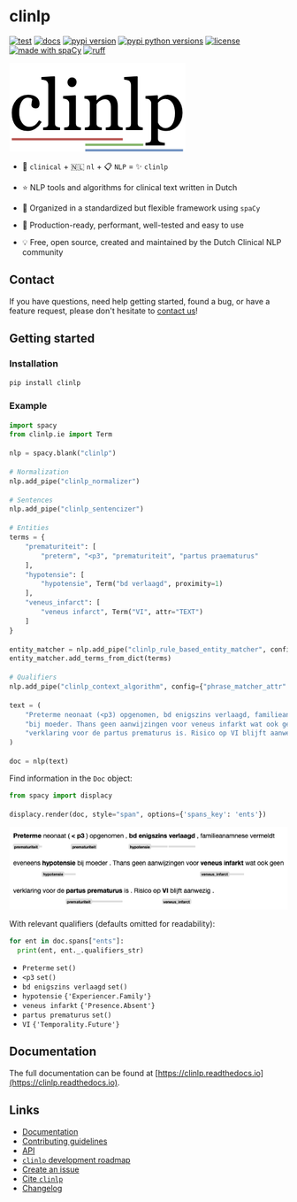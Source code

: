 # clinlp

[![test](https://github.com/umcu/clinlp/actions/workflows/test.yml/badge.svg)](https://github.com/umcu/clinlp/actions/workflows/test.yml)
[![docs](https://readthedocs.org/projects/clinlp/badge/?version=latest)](https://clinlp.readthedocs.io/en/latest/?badge=latest)
[![pypi version](https://img.shields.io/pypi/v/clinlp?color=blue)](https://pypi.org/project/clinlp/)
[![pypi python versions](https://img.shields.io/pypi/pyversions/clinlp)](https://pypi.org/project/clinlp/)
[![license](https://img.shields.io/github/license/umcu/clinlp?color=blue)](https://github.com/umcu/clinlp/blob/main/LICENSE)
[![made with spaCy](https://img.shields.io/badge/made_with-spaCy-blue)](https://spacy.io/)
[![ruff](https://img.shields.io/endpoint?url=https://raw.githubusercontent.com/astral-sh/ruff/main/assets/badge/v2.json)](https://github.com/astral-sh/ruff)

![clinlp](media/clinlp.png)

<!-- start_intro_line_1 -->
* :hospital: `clinical` + :netherlands: `nl` + :clipboard: `NLP` = :sparkles: `clinlp`
<!-- start_intro_line_2 -->
* :star: NLP tools and algorithms for clinical text written in Dutch
<!-- start_intro_line_3 -->
* :triangular_ruler: Organized in a standardized but flexible framework using `spaCy`
<!-- start_intro_line_4 -->
* :rocket: Production-ready, performant, well-tested and easy to use
<!-- start_intro_line_5 -->
* :bulb: Free, open source, created and maintained by the Dutch Clinical NLP community
<!-- end_intro_lines -->

## Contact

If you have questions, need help getting started, found a bug, or have a feature request, please don't hesitate to [contact us](https://clinlp.readthedocs.io/en/latest/contributing.html#contact)!

## Getting started

### Installation

```bash
pip install clinlp
```

### Example

```python
import spacy
from clinlp.ie import Term

nlp = spacy.blank("clinlp")

# Normalization
nlp.add_pipe("clinlp_normalizer")

# Sentences
nlp.add_pipe("clinlp_sentencizer")

# Entities
terms = {
    "prematuriteit": [
        "preterm", "<p3", "prematuriteit", "partus praematurus"
    ],
    "hypotensie": [
        "hypotensie", Term("bd verlaagd", proximity=1)
    ],
    "veneus_infarct": [
        "veneus infarct", Term("VI", attr="TEXT")
    ]
}

entity_matcher = nlp.add_pipe("clinlp_rule_based_entity_matcher", config={"attr": "NORM", "fuzzy": 1})
entity_matcher.add_terms_from_dict(terms)

# Qualifiers
nlp.add_pipe("clinlp_context_algorithm", config={"phrase_matcher_attr": "NORM"})

text = (
    "Preterme neonaat (<p3) opgenomen, bd enigszins verlaagd, familieanamnese vermeldt eveneens hypotensie "
    "bij moeder. Thans geen aanwijzingen voor veneus infarkt wat ook geen "
    "verklaring voor de partus prematurus is. Risico op VI blijft aanwezig."
)

doc = nlp(text)
```

Find information in the `Doc` object:

```python
from spacy import displacy

displacy.render(doc, style="span", options={'spans_key': 'ents'})
```

![example_doc_render.png](media/example_doc_render.png)

With relevant qualifiers (defaults omitted for readability):

```python
for ent in doc.spans["ents"]:
  print(ent, ent._.qualifiers_str)
```

* `Preterme` `set()`
* `<p3` `set()`
* `bd enigszins verlaagd` `set()`
* `hypotensie` `{'Experiencer.Family'}`
* `veneus infarkt` `{'Presence.Absent'}`
* `partus prematurus` `set()`
* `VI` `{'Temporality.Future'}`

## Documentation

The full documentation can be found at [https://clinlp.readthedocs.io](https://clinlp.readthedocs.io).

## Links

* [Documentation](https://clinlp.readthedocs.io)
* [Contributing guidelines](https://clinlp.readthedocs.io/en/latest/contributing.html)
* [API](https://clinlp.readthedocs.io/en/latest/api/api.html)
* [`clinlp` development roadmap](https://github.com/orgs/umcu/projects/3)
* [Create an issue](https://github.com/umcu/clinlp/issues/new/choose)
* [Cite `clinlp`](https://clinlp.readthedocs.io/en/latest/citing.html)
* [Changelog](https://clinlp.readthedocs.io/en/latest/changelog.html)
